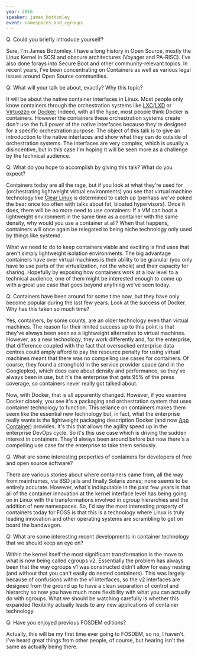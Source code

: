 ```yaml
---
year: 2016
speaker: james_bottomley
event: namespaces_and_cgroups 
---
```


Q: Could you briefly introduce yourself? 

Sure, I'm James Bottomley.  I have a long history in Open Source, mostly the Linux Kernel in SCSI and obscure architectures (Voyager and PA-RISC).  I've also done forays into Secure Boot and other community-relevant topics.  In recent years, I've been concentrating on Containers as well as various legal issues around Open Source communities.

Q: What will your talk be about, exactly? Why this topic?

It will be about the native container interfaces in Linux.  Most people only know containers through the orchestration systems like [LXC](https://linuxcontainers.org/lxc/)/[LXD](https://linuxcontainers.org/lxd/) or [Virtuozzo](http://www.virtuozzo.com/) or [Docker](https://www.docker.com/); Indeed, with all the hype, most people think Docker is containers.  However the containers these orchestration systems create don't use the full power of the native interfaces because they're designed for a specific orchestration purpose.  The object of this talk is to give an introduction to the native interfaces and show what they can do outside of orchestration systems.  The interfaces are very complex, which is usually a disincentive, but in this case I'm hoping it will be seen more as a challenge by the technical audience.

Q: What do you hope to accomplish by giving this talk? What do you expect?

Containers today are all the rage, but if you look at what they're used for (orchestrating lightweight virtual environments) you see that virtual machine technology like [Clear Linux](https://clearlinux.org/) is determined to catch up (perhaps we've poked the bear once too often with talks about fat, bloated hypervisors).  Once it does, there will be no more need to use containers: If a VM can boot a lightweight environment in the same time as a container with the same density, why would you use a container at all?  When that happens, containers will once again be relegated to being niche technology only used by things like systemd.

What we need to do to keep containers viable and exciting is find uses that aren't simply lightweight isolation environments.  The big advantage containers have over virtual machines is their ability to be granular (you only have to use parts of the virtualization, not the whole) and their capacity for sharing.  Hopefully by exposing how containers work at a low level to a technical audience, one of them might be interested enough to come up with a great use case that goes beyond anything we've seen today.

Q: Containers have been around for some time now, but they have only become popular during the last few years. Look at the success of Docker. Why has this taken so much time?

Yes, containers, by some counts, are an older technology even than virtual machines.  The reason for their limited success up to this point is that they've always been seen as a lightweight alternative to virtual machines.  However, as a new technology, they work differently and, for the enterprise, that difference coupled with the fact that oversocked enterprise data centres could amply afford to pay the resource penalty for using virtual machines meant that there was no compelling use cases for containers.  Of course, they found a stronghold in the service provider space (and in the Googleplex), which does care about density and performance, so they've always been in use, but it's the enterprise that gets 95% of the press coverage, so containers never really got talked about.

Now, with Docker, that is all apparently changed.  However, if you examine Docker closely, you see it's a packaging and orchestration system that uses container technology to function.  This reliance on containers makes them seem like the essential new technology but, in fact, what the enterprise really wants is the lightweight packaging description Docker (and now [App Container](https://github.com/appc)) provides.  It's this that allows the agility speed up in the enterprise DevOps cycle.  So it's this use case which is driving the sudden interest in containers.  They'd always been around before but now there's a compelling use case for the enterprise to take them seriously.

Q: What are some interesting properties of containers for developers of free and open source software?

There are various stories about where containers came from, all the way from mainframes, via BSD jails and finally Solaris zones; none seems to be entirely accurate.  However, what's indisputable in the past few years is that all of the container innovation at the kernel interface level has being going on in Linux with the transformations involved in cgroup hierarchies and the addition of new namespaces.  So, I'd say the most interesting property of containers today for FOSS is that this is a technology where Linux is truly leading innovation and other operating systems are scrambling to get on board the bandwagon.

Q: What are some interesting recent developments in container technology that we should keep an eye on?

Within the kernel itself the most significant transformation is the move to what is now being called cgroups v2.  Essentially the problem has always been that the way cgroups v1 was constructed didn't allow for easy nesting (and without that you can't easily do nested containers).  This was largely because of confusions within the v1 interfaces, so the v2 interfaces are designed from the ground up to have a clean separation of control and hierarchy so now you have much more flexibility with what you can actually do with cgroups.  What we should be watching carefully is whether this expanded flexibility actually leads to any new applications of container technology.

Q: Have you enjoyed previous FOSDEM editions?

Actually, this will be my first time ever going to FOSDEM, so no, I haven't.  I've heard great things from other people, of course, but hearing isn't the same as actually being there.
